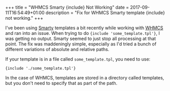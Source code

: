 +++
title = "WHMCS Smarty {include} Not Working"
date = 2017-09-11T16:54:49+01:00
description = "Fix for WHMCS Smarty template {include} not working."
+++

I've been using [Smarty](https://www.smarty.net/) templates a bit recently while
working with [WHMCS](https://www.whmcs.com/) and ran into an issue. When trying
to do `{include 'some_template.tpl'}`, I was getting no output. Smarty seemed
to just stop all processing at that point. The fix was maddeningly simple,
especially as I'd tried a bunch of different variations of absolute and
relative paths.

If your template is in a file called `some_template.tpl`, you need to use:

```
{include './some_template.tpl'}
```

In the case of WHMCS, templates are stored in a directory called templates, but
you don't need to specify that as part of the path.
